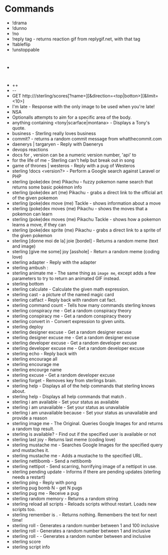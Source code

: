 # Commands
 * !drama
 * !dunno
 * !no
 * !reply tag - returns reaction gif from replygif.net, with that tag
 * !tableflip
 * !unstoppable
 * #
 * <name>++
 * <name>--
 * GET http://<url>/sterling/scores[?name=<name>][&direction=<top|botton>][&limit=<10>]
 * I'm late - Response with the only image to be used when you're late!
 * NSA
 * Optionalls attempts to aim for a specific area of the body.
 * anything containing <tony|scarface|montana> - Displays a Tony's quote.
 * business - Sterling really loves business
 * commit? - returns a random commit message from whatthecommit.com
 * daenerys | targaryen - Reply with Daenerys
 * devops reactions
 * docs for <query>, version can be a numeric version number, 'api' to
 * for the life of me - Sterling can't help but break out in song
 * game of thrones | westeros - Reply with a pug of Westeros
 * sterling !docs <version?> <query> - Perform a Google search against Laravel or PHP
 * sterling (poke)dex (me) Pikachu - fuzzy pokemon name search that returns some basic pokémon info
 * sterling (poke)dex art (me) Pikachu - grabs a direct link to the official art of the given pokemon
 * sterling (poke)dex move (me) Tackle - shows information about a move
 * sterling (poke)dex moves (me) Pikachu - shows the moves that a pokemon can learn
 * sterling (poke)dex moves (me) Pikachu Tackle - shows how a pokemon learns a move, if they can
 * sterling (poke)dex sprite (me) Pikachu - grabs a direct link to a sprite of the given pokemon
 * sterling [donne moi de la] joie [bordel] - Returns a random meme (text and image)
 * sterling [give me some] joy [asshole] - Return a random meme (coding love)
 * sterling adapter - Reply with the adapter
 * sterling ambush <user name>: <message>
 * sterling animate me <query> - The same thing as `image me`, except adds a few parameters to try to return an animated GIF instead.
 * sterling bottom <amount>
 * sterling calculate <expression> - Calculate the given math expression.
 * sterling cast <card name> - a picture of the named magic card
 * sterling catfact - Reply back with random cat fact.
 * sterling command count - Tells how many commands sterling knows
 * sterling conspiracy me - Get a random conspiracy theory
 * sterling conspiracy me - Get a random conspiracy theory
 * sterling convert <expression> in <units> - Convert expression to given units.
 * sterling deploy <repo name> <branch>
 * sterling designer excuse - Get a random designer excuse
 * sterling designer excuse me - Get a random designer excuse
 * sterling developer excuse - Get a random developer excuse
 * sterling developer excuse me - Get a random developer excuse
 * sterling echo <text> - Reply back with <text>
 * sterling encourage all
 * sterling encourage me
 * sterling encourge name
 * sterling excuse - Get a random developer excuse
 * sterling forget <key> - Removes key from sterlings brain.
 * sterling help - Displays all of the help commands that sterling knows about.
 * sterling help <query> - Displays all help commands that match <query>.
 * sterling i am available - Set your status as available
 * sterling i am unavailable - Set your status as unavailable
 * sterling i am unavailable because <reason> - Set your status as unavailable and provide a reason
 * sterling image me <query> - The Original. Queries Google Images for <query> and returns a random top result.
 * sterling is <username> available? - Find out if the specified user is available or not
 * sterling last joy - Returns last meme (coding love)
 * sterling mustache me <query> - Searches Google Images for the specified query and mustaches it.
 * sterling mustache me <url> - Adds a mustache to the specified URL.
 * sterling nettibomb - Send a nettibomb
 * sterling nettipot - Send scarring, horrifying image of a nettipot in use.
 * sterling pending update - Informs if there are pending updates (sterling needs a restart)
 * sterling ping - Reply with pong
 * sterling pug bomb N - get N pugs
 * sterling pug me - Receive a pug
 * sterling random memory - Returns a random string
 * sterling reload all scripts - Reloads scripts without restart. Loads new scripts too.
 * sterling remember <key> is <value>. - Returns nothing. Remembers the text for next time!
 * sterling roll - Generates a random number between 1 and 100 inclusive
 * sterling roll <num> - Generates a random number between 1 and <num> inclusive
 * sterling roll <num>-<num2> - Generates a random number between <num> and <num2> inclusive
 * sterling score <name>
 * sterling script info <script> - Print script help
 * sterling script list [-l]     - List all availiable scripts (optional -l for list mode)
 * sterling script load <script> - Load a script
 * sterling sentiment - lists sentiment stats (message contents NOT stored)
 * sterling shoot target (in the legs/head/body) - Fire's a foam dart at the target
 * sterling sms <to> <message> - Sends <message> to the number <to>
 * sterling spit a rhyme - Have Sterling spit a mad rhyme
 * sterling task add <task> - Add a task
 * sterling task delete <task number> - Delete a task
 * sterling task list tasks - List the tasks
 * sterling test iodop - test command that should reply into a slack channel
 * sterling time - Reply with current time
 * sterling top <amount>
 * sterling translate me <phrase> - Searches for a translation for the <phrase> and then prints that bad boy out.
 * sterling translate me from <source> into <target> <phrase> - Translates <phrase> from <source> into <target>. Both <source> and <target> are optional
 * sterling update - Performs a git pull and npm udate.
 * sterling what are your favorite memories? - Returns a list of the most remembered memories.
 * sterling what do you remember - Returns everything sterling remembers.
 * sterling whatis|remember <key> - Returns a string
 * sterling where's the happiness?
 * sterling where's the stress?
 * sterling who's happy?
 * sterling who's stressed?
 * sterling xkcd <num> - XKCD comic <num>
 * sterling xkcd [latest]- The latest XKCD comic
 * sterling xkcd random - XKCD comic <num>
 * sterling youtube me <query> - Searches YouTube for the query and returns the video embed link.
 * sterling {dernière|derniere} joie - Returns last meme (text and image).
 * sterling: qr me <url> - turn a URL into a QR Code
 * jon snow | you know nothing - Reply with Jon Snow
 * king | joffrey - Reply with The king Bastard Joffrey
 * ned | stark | winterfell - Reply with Ned or the Starks
 * rosie test
 * search the api docs, 'php' to search the PHP docs, or blank for
 * the latest Laravel docs pages.
 * tyrion | imp - Reply with Tyrion
 * tyrion | imp - Reply with Tyrion
 * 